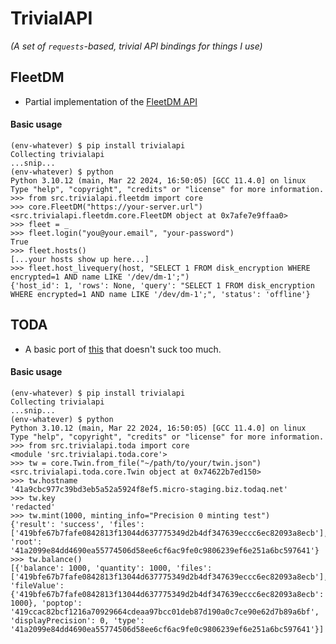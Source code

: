 # TrivialAPI
_(A set of `requests`-based, trivial API bindings for things I use)_

## FleetDM

- Partial implementation of the [FleetDM API](https://fleetdm.com/docs/rest-api/rest-api)

#### Basic usage
```
(env-whatever) $ pip install trivialapi
Collecting trivialapi
...snip...
(env-whatever) $ python
Python 3.10.12 (main, Mar 22 2024, 16:50:05) [GCC 11.4.0] on linux
Type "help", "copyright", "credits" or "license" for more information.
>>> from src.trivialapi.fleetdm import core
>>> core.FleetDM("https://your-server.url")
<src.trivialapi.fleetdm.core.FleetDM object at 0x7afe7e9ffaa0>
>>> fleet = _
>>> fleet.login("you@your.email", "your-password")
True
>>> fleet.hosts()
[...your hosts show up here...]
>>> fleet.host_livequery(host, "SELECT 1 FROM disk_encryption WHERE encrypted=1 AND name LIKE '/dev/dm-1';")
{'host_id': 1, 'rows': None, 'query': "SELECT 1 FROM disk_encryption WHERE encrypted=1 AND name LIKE '/dev/dm-1';", 'status': 'offline'}
```

## TODA

- A basic port of [this](https://github.com/TODAQmicro/payment-node) that doesn't suck too much.

#### Basic usage

```
(env-whatever) $ pip install trivialapi
Collecting trivialapi
...snip...
(env-whatever) $ python
Python 3.10.12 (main, Mar 22 2024, 16:50:05) [GCC 11.4.0] on linux
Type "help", "copyright", "credits" or "license" for more information.
>>> from src.trivialapi.toda import core
<module 'src.trivialapi.toda.core'>
>>> tw = core.Twin.from_file("~/path/to/your/twin.json")
<src.trivialapi.toda.core.Twin object at 0x74622b7ed150>
>>> tw.hostname
'41a9cbc977c39bd3eb5a52a5924f8ef5.micro-staging.biz.todaq.net'
>>> tw.key
'redacted'
>>> tw.mint(1000, minting_info="Precision 0 minting test")
{'result': 'success', 'files': ['419bfe67b7fafe0842813f13044d637775349d2b4df347639eccc6ec82093a8ecb'], 'root': '41a2099e84dd4690ea55774506d58ee6cf6ac9fe0c9806239ef6e251a6bc597641'}
>>> tw.balance()
[{'balance': 1000, 'quantity': 1000, 'files': ['419bfe67b7fafe0842813f13044d637775349d2b4df347639eccc6ec82093a8ecb'], 'fileValue': {'419bfe67b7fafe0842813f13044d637775349d2b4df347639eccc6ec82093a8ecb': 1000}, 'poptop': '419ccac82bcf1216a70929664cdeaa97bcc01deb87d190a0c7ce90e62d7b89a6bf', 'displayPrecision': 0, 'type': '41a2099e84dd4690ea55774506d58ee6cf6ac9fe0c9806239ef6e251a6bc597641'}]
```



